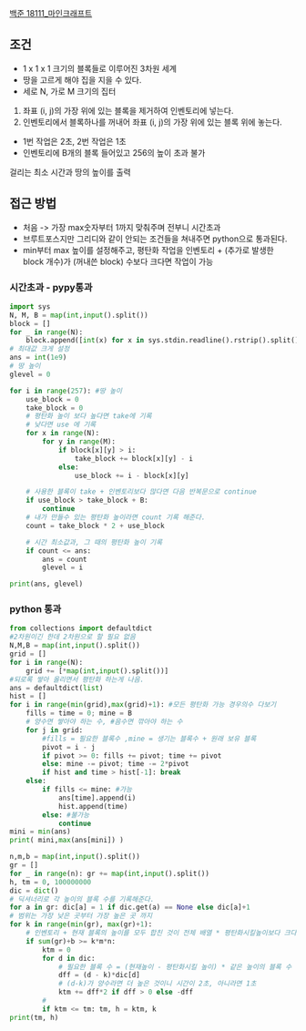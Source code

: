 [백준 18111_마인크래프트](https://www.acmicpc.net/problem/18111)


## 조건 
- 1 x 1 x 1 크기의 블록들로 이루어진 3차원 세계
- 땅을 고르게 해야 집을 지을 수 있다.
- 세로 N, 가로 M 크기의 집터

1. 좌표 (i, j)의 가장 위에 있는 블록을 제거하여 인벤토리에 넣는다.
2. 인벤토리에서 블록하나를 꺼내어 좌표 (i, j)의 가장 위에 있는 블록 위에 놓는다.

- 1번 작업은 2초, 2번 작업은 1초
- 인벤토리에 B개의 블록 들어있고 256의 높이 초과 불가

걸리는 최소 시간과 땅의 높이를 출력



## 접근 방법
- 처음 -> 가장 max숫자부터 1까지 맞춰주며 전부니 시간초과
- 브루트포스지만 그리디와 같이 안되는 조건들을 쳐내주면 python으로 통과된다.
- min부터 max 높이를 설정해주고, 평탄화 작업을 인벤토리 + (추가로 발생한 block 개수)가 (꺼내쓴 block) 수보다 크다면 작업이 가능


### 시간초과 - pypy통과

```python
import sys
N, M, B = map(int,input().split())
block = []
for _ in range(N):
    block.append([int(x) for x in sys.stdin.readline().rstrip().split()])
# 최대값 크게 설정
ans = int(1e9)
# 땅 높이
glevel = 0

for i in range(257): #땅 높이
    use_block = 0
    take_block = 0
    # 평탄화 높이 보다 높다면 take에 기록
    # 낮다면 use 에 기록
    for x in range(N):
        for y in range(M):
            if block[x][y] > i:
                take_block += block[x][y] - i
            else:
                use_block += i - block[x][y]

	# 사용한 블록이 take + 인벤토리보다 많다면 다음 반복문으로 continue
    if use_block > take_block + B:
        continue
	# 내가 만들수 있는 평탄화 높이라면 count 기록 해준다.
    count = take_block * 2 + use_block

	# 시간 최소값과, 그 때의 평탄화 높이 기록
    if count <= ans:
        ans = count
        glevel = i

print(ans, glevel)
```



### python 통과

```python
from collections import defaultdict  
#2차원이긴 한데 2차원으로 할 필요 없음  
N,M,B = map(int,input().split())  
grid = []  
for i in range(N):  
    grid += [*map(int,input().split())]  
#되로록 쌓아 올리면서 평탄화 하는게 나음.  
ans = defaultdict(list)  
hist = []  
for i in range(min(grid),max(grid)+1): #모든 평탄화 가능 경우의수 다보기  
    fills = time = 0; mine = B  
    # 양수면 쌓아야 하는 수, #음수면 깎아야 하는 수  
    for j in grid: 
	    #fills = 필요한 블록수 ,mine = 생기는 블록수 + 원래 보유 블록  
        pivot = i - j  
        if pivot >= 0: fills += pivot; time += pivot  
        else: mine -= pivot; time -= 2*pivot  
        if hist and time > hist[-1]: break  
    else:  
        if fills <= mine: #가능  
            ans[time].append(i)  
            hist.append(time)  
        else: #불가능  
            continue  
mini = min(ans)  
print( mini,max(ans[mini]) )
```


```python
n,m,b = map(int,input().split())  
gr = []  
for _ in range(n): gr += map(int,input().split())  
h, tm = 0, 100000000  
dic = dict()  
# 딕셔너리로 각 높이의 블록 수를 기록해준다.
for a in gr: dic[a] = 1 if dic.get(a) == None else dic[a]+1  
# 범위는 가장 낮은 곳부터 가장 높은 곳 까지
for k in range(min(gr), max(gr)+1):  
	# 인벤토리 + 현재 블록의 높이를 모두 합친 것이 전체 배열 * 평탄화시킬높이보다 크다면
    if sum(gr)+b >= k*m*n:  
        ktm = 0  
        for d in dic:  
	        # 필요한 블록 수 = (현재높이 - 평탄화시킬 높이) * 같은 높이의 블록 수
            dff = (d - k)*dic[d]  
            # (d-k)가 양수라면 더 높은 것이니 시간이 2초, 아니라면 1초
            ktm += dff*2 if dff > 0 else -dff  
        # 
        if ktm <= tm: tm, h = ktm, k  
print(tm, h)
```